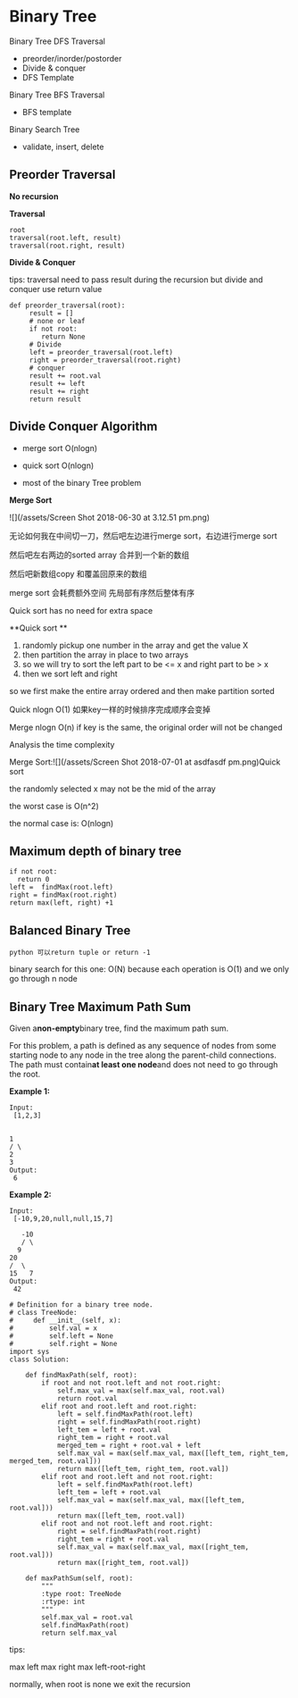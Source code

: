 # Binary Tree

Binary Tree DFS Traversal

* preorder/inorder/postorder
* Divide & conquer
* DFS Template

Binary Tree BFS Traversal

* BFS template

Binary Search Tree

* validate, insert, delete

## Preorder Traversal

**No recursion**

**Traversal**

```
root
traversal(root.left, result)
traversal(root.right, result)
```

**Divide & Conquer**

tips: traversal need to pass result during the recursion but divide and conquer use return value

```
def preorder_traversal(root):
     result = []
     # none or leaf
     if not root:
        return None
     # Divide
     left = preorder_traversal(root.left)
     right = preorder_traversal(root.right)
     # conquer
     result += root.val
     result += left
     result += right
     return result
```

## Divide Conquer Algorithm

* merge sort O\(nlogn\)

* quick sort O\(nlogn\)

* most of the binary Tree problem

**Merge Sort**

![](/assets/Screen Shot 2018-06-30 at 3.12.51 pm.png)

无论如何我在中间切一刀，然后吧左边进行merge sort，右边进行merge sort

然后吧左右两边的sorted array 合并到一个新的数组

然后吧新数组copy 和覆盖回原来的数组

merge sort 会耗费额外空间 先局部有序然后整体有序

Quick  sort has no need for extra space

**Quick sort **

1. randomly pickup one number in the array and get the value X
2. then partition the array in place to two arrays 
3. so we will try to sort the left part to be &lt;= x and right part to be &gt; x
4. then we sort left and right

so we first make the entire array ordered and then make partition sorted

Quick nlogn O\(1\) 如果key一样的时候排序完成顺序会变掉

Merge nlogn O\(n\) if key is the same, the original order will not be changed

Analysis the time complexity

Merge Sort:![](/assets/Screen Shot 2018-07-01 at asdfasdf pm.png)Quick sort

the randomly selected x may not be the mid of the array

the worst case is O\(n^2\)

the normal case is: O\(nlogn\)

## Maximum depth of binary tree

```
if not root:
  return 0
left =  findMax(root.left)
right = findMax(root.right)
return max(left, right) +1
```

## Balanced Binary Tree

```
python 可以return tuple or return -1
```

binary search for this one: O\(N\) because each operation is O\(1\) and we only go through n node

## Binary Tree Maximum Path Sum

Given a**non-empty**binary tree, find the maximum path sum.

For this problem, a path is defined as any sequence of nodes from some starting node to any node in the tree along the parent-child connections. The path must contain**at least one node**and does not need to go through the root.

**Example 1:**

```
Input:
 [1,2,3]


1
/ \
2
3
Output:
 6
```

**Example 2:**

```
Input:
 [-10,9,20,null,null,15,7]

   -10
   / \
  9  
20
/  \
15   7
Output:
 42
```

```
# Definition for a binary tree node.
# class TreeNode:
#     def __init__(self, x):
#         self.val = x
#         self.left = None
#         self.right = None
import sys
class Solution:

    def findMaxPath(self, root):
        if root and not root.left and not root.right:
            self.max_val = max(self.max_val, root.val)
            return root.val
        elif root and root.left and root.right:
            left = self.findMaxPath(root.left)
            right = self.findMaxPath(root.right)
            left_tem = left + root.val
            right_tem = right + root.val
            merged_tem = right + root.val + left
            self.max_val = max(self.max_val, max([left_tem, right_tem, merged_tem, root.val]))
            return max([left_tem, right_tem, root.val])
        elif root and root.left and not root.right:
            left = self.findMaxPath(root.left)
            left_tem = left + root.val
            self.max_val = max(self.max_val, max([left_tem, root.val]))
            return max([left_tem, root.val])
        elif root and not root.left and root.right:
            right = self.findMaxPath(root.right)
            right_tem = right + root.val
            self.max_val = max(self.max_val, max([right_tem, root.val]))
            return max([right_tem, root.val])

    def maxPathSum(self, root):
        """
        :type root: TreeNode
        :rtype: int
        """
        self.max_val = root.val
        self.findMaxPath(root)
        return self.max_val
```

tips:

max left max right max left-root-right

normally, when root is none we exit the recursion




